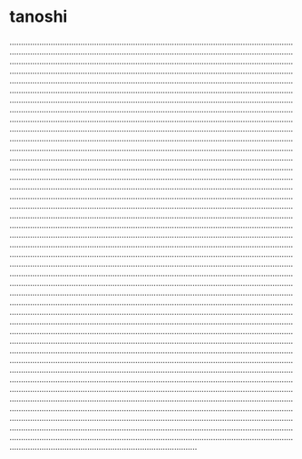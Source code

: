 # tanoshi
..........................................................................................................................................................................................................................................................................................................................................................................................................................................................................................................................................................................................................................................................................................................................................................................................................................................................................................................................................................................................................................................................................................................................................................................................................................................................................................................................................................................................................................................................................................................................................................................................................................................................................................................................................................................................................................................................................................................................................................................................................................................................................................................................................................................................................................................................................................................................................................................................................................................................................................................................................................................................................................................................................................................................................................................................................................................................................................................................................................................................................................................................................................................................................................................................................................................................................................................................................................................................................................................................................................................................................................................................................................................................................................................................................................................................................................................................................................................................................................................................................................................................................................................................................................................................................................................................................................................................................................................................................................................................................................................................................................................................................................................................................................................................................................................................................................................................................................................................................................................................................................................................................................................................................................................................................................................................................................................................................................................................................................................................................................................